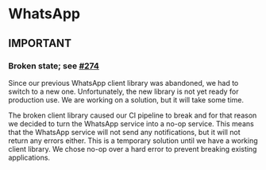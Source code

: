# WhatsApp

## IMPORTANT

### Broken state; see [#274](https://github.com/casdoor/notify/issues/274)

Since our previous WhatsApp client library was abandoned, we had to switch to a new one. Unfortunately, the new library
is not yet ready for production use. We are working on a solution, but it will take some time.

The broken client library caused our CI pipeline to break and for that reason we decided to turn the WhatsApp service
into a no-op service. This means that the WhatsApp service will not send any notifications, but it will not return any
errors either. This is a temporary solution until we have a working client library. We chose no-op over a hard error to
prevent breaking existing applications.


